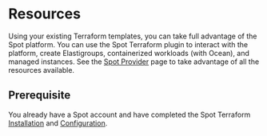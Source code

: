 # Resources

Using your existing Terraform templates, you can take full advantage of the Spot platform. You can use the Spot Terraform plugin to interact with the platform, create Elastigroups, containerized workloads (with Ocean), and managed instances. See the [Spot Provider](https://www.terraform.io/docs/providers/spotinst/index.html) page to take advantage of all the resources available.

## Prerequisite

You already have a Spot account and have completed the Spot Terraform [Installation](tools-and-provisioning/terraform/getting-started/install-terraform) and [Configuration](tools-and-provisioning/terraform/getting-started/configuration).
